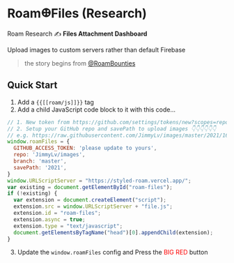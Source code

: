# Roam𐃏Files (Research)

Roam Research ✍️ **Files Attachment Dashboard**

Upload images to custom servers rather than default Firebase

> the story begins from [@RoamBounties](https://twitter.com/RoamBounties/status/1384169593208332295?s=20)

## Quick Start

1. Add a `{{[[roam/js]]}}` tag
2. Add a child JavaScript code block to it with this code...

```js
// 1. New token from https://github.com/settings/tokens/new?scopes=repo
// 2. Setup your GitHub repo and savePath to upload images 👇👇👇👇👇👇
// e.g. https://raw.githubusercontent.com/JimmyLv/images/master/2021/1618990038204.png
window.roamFiles = {
  GITHUB_ACCESS_TOKEN: 'please update to yours',
  repo: 'JimmyLv/images',
  branch: 'master',
  savePath: '2021',
}
window.URLScriptServer = "https://styled-roam.vercel.app/";
var existing = document.getElementById("roam-files");
if (!existing) {
  var extension = document.createElement("script");
  extension.src = window.URLScriptServer + "file.js";
  extension.id = "roam-files";
  extension.async = true;
  extension.type = "text/javascript";
  document.getElementsByTagName("head")[0].appendChild(extension);
}
```

3. Update the `window.roamFiles` config and Press the <span style="color:red;">BIG RED</span> button
